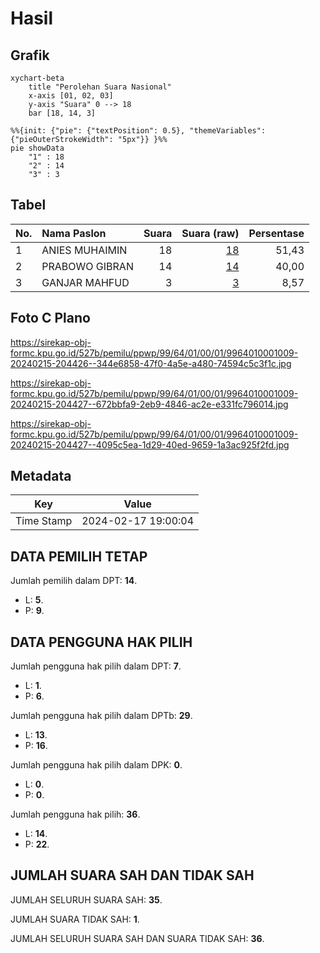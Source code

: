 # Hasil

## Grafik

```mermaid
xychart-beta
    title "Perolehan Suara Nasional"
    x-axis [01, 02, 03]
    y-axis "Suara" 0 --> 18
    bar [18, 14, 3]
```

```mermaid
%%{init: {"pie": {"textPosition": 0.5}, "themeVariables": {"pieOuterStrokeWidth": "5px"}} }%%
pie showData
    "1" : 18
    "2" : 14
    "3" : 3
```

## Tabel

| No. | Nama Paslon    | Suara | Suara (raw) | Persentase |
|:--- |:-------------- | -----:| -----------:| ----------:|
| 1   | ANIES MUHAIMIN | 18    | [18][p-1]   | 51,43      |
| 2   | PRABOWO GIBRAN | 14    | [14][p-2]   | 40,00      |
| 3   | GANJAR MAHFUD  | 3     | [3][p-3]    | 8,57       |


[p-1]: https://github.com/gigit-pemilu/pemilu-2024/blob/main/pilpres/hitung-suara/sub/99-luar-negeri/sub/64-kuwait-city-kuwait/sub/01-kuwait-city-kuwait/sub/0001-kuwait-city-kuwait/sub/009-ksk-001/sub/paslon-1.txt
[p-2]: https://github.com/gigit-pemilu/pemilu-2024/blob/main/pilpres/hitung-suara/sub/99-luar-negeri/sub/64-kuwait-city-kuwait/sub/01-kuwait-city-kuwait/sub/0001-kuwait-city-kuwait/sub/009-ksk-001/sub/paslon-2.txt
[p-3]: https://github.com/gigit-pemilu/pemilu-2024/blob/main/pilpres/hitung-suara/sub/99-luar-negeri/sub/64-kuwait-city-kuwait/sub/01-kuwait-city-kuwait/sub/0001-kuwait-city-kuwait/sub/009-ksk-001/sub/paslon-3.txt

## Foto C Plano

https://sirekap-obj-formc.kpu.go.id/527b/pemilu/ppwp/99/64/01/00/01/9964010001009-20240215-204426--344e6858-47f0-4a5e-a480-74594c5c3f1c.jpg

https://sirekap-obj-formc.kpu.go.id/527b/pemilu/ppwp/99/64/01/00/01/9964010001009-20240215-204427--672bbfa9-2eb9-4846-ac2e-e331fc796014.jpg

https://sirekap-obj-formc.kpu.go.id/527b/pemilu/ppwp/99/64/01/00/01/9964010001009-20240215-204427--4095c5ea-1d29-40ed-9659-1a3ac925f2fd.jpg


## Metadata

| Key        | Value               |
| ---------- | ------------------- |
| Time Stamp | 2024-02-17 19:00:04 |


## DATA PEMILIH TETAP

Jumlah pemilih dalam DPT: **14**.
 * L: **5**.
 * P: **9**.

## DATA PENGGUNA HAK PILIH

Jumlah pengguna hak pilih dalam DPT: **7**.
 * L: **1**.
 * P: **6**.

Jumlah pengguna hak pilih dalam DPTb: **29**.
 * L: **13**.
 * P: **16**.

Jumlah pengguna hak pilih dalam DPK: **0**.
 * L: **0**.
 * P: **0**.

Jumlah pengguna hak pilih: **36**.
 * L: **14**.
 * P: **22**.

## JUMLAH SUARA SAH DAN TIDAK SAH

JUMLAH SELURUH SUARA SAH: **35**.

JUMLAH SUARA TIDAK SAH: **1**.

JUMLAH SELURUH SUARA SAH DAN SUARA TIDAK SAH: **36**.


